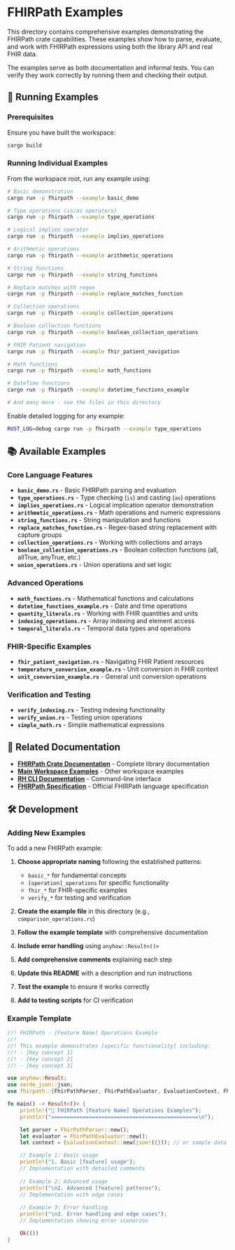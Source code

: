 # FHIRPath Examples

This directory contains comprehensive examples demonstrating the FHIRPath crate capabilities. These examples show how to parse, evaluate, and work with FHIRPath expressions using both the library API and real FHIR data.

The examples serve as both documentation and informal tests. You can verify they work correctly by running them and checking their output.

## 🚀 Running Examples

### Prerequisites

Ensure you have built the workspace:
```bash
cargo build
```

### Running Individual Examples

From the workspace root, run any example using:

```bash
# Basic demonstration
cargo run -p fhirpath --example basic_demo

# Type operations (is/as operators)
cargo run -p fhirpath --example type_operations

# Logical implies operator
cargo run -p fhirpath --example implies_operations

# Arithmetic operations
cargo run -p fhirpath --example arithmetic_operations

# String functions
cargo run -p fhirpath --example string_functions

# Replace matches with regex
cargo run -p fhirpath --example replace_matches_function

# Collection operations
cargo run -p fhirpath --example collection_operations

# Boolean collection functions
cargo run -p fhirpath --example boolean_collection_operations

# FHIR Patient navigation
cargo run -p fhirpath --example fhir_patient_navigation

# Math functions
cargo run -p fhirpath --example math_functions

# DateTime functions
cargo run -p fhirpath --example datetime_functions_example

# And many more - see the files in this directory
```

Enable detailed logging for any example:
```bash
RUST_LOG=debug cargo run -p fhirpath --example type_operations
```

## 📚 Available Examples

### Core Language Features
- **`basic_demo.rs`** - Basic FHIRPath parsing and evaluation
- **`type_operations.rs`** - Type checking (`is`) and casting (`as`) operations  
- **`implies_operations.rs`** - Logical implication operator demonstration
- **`arithmetic_operations.rs`** - Math operations and numeric expressions
- **`string_functions.rs`** - String manipulation and functions
- **`replace_matches_function.rs`** - Regex-based string replacement with capture groups
- **`collection_operations.rs`** - Working with collections and arrays
- **`boolean_collection_operations.rs`** - Boolean collection functions (all, allTrue, anyTrue, etc.)
- **`union_operations.rs`** - Union operations and set logic

### Advanced Operations  
- **`math_functions.rs`** - Mathematical functions and calculations
- **`datetime_functions_example.rs`** - Date and time operations
- **`quantity_literals.rs`** - Working with FHIR quantities and units
- **`indexing_operations.rs`** - Array indexing and element access
- **`temporal_literals.rs`** - Temporal data types and operations

### FHIR-Specific Examples
- **`fhir_patient_navigation.rs`** - Navigating FHIR Patient resources
- **`temperature_conversion_example.rs`** - Unit conversion in FHIR context
- **`unit_conversion_example.rs`** - General unit conversion operations

### Verification and Testing
- **`verify_indexing.rs`** - Testing indexing functionality
- **`verify_union.rs`** - Testing union operations
- **`simple_math.rs`** - Simple mathematical expressions

## 🔗 Related Documentation

- **[FHIRPath Crate Documentation](../README.md)** - Complete library documentation
- **[Main Workspace Examples](../../../examples/README.md)** - Other workspace examples
- **[RH CLI Documentation](../../../apps/rh/README.md)** - Command-line interface
- **[FHIRPath Specification](https://hl7.org/fhirpath/)** - Official FHIRPath language specification

## 🛠️ Development

### Adding New Examples

To add a new FHIRPath example:

1. **Choose appropriate naming** following the established patterns:
   - `basic_*` for fundamental concepts
   - `[operation]_operations` for specific functionality
   - `fhir_*` for FHIR-specific examples
   - `verify_*` for testing and verification

2. **Create the example file** in this directory (e.g., `comparison_operations.rs`)
3. **Follow the example template** with comprehensive documentation
4. **Include error handling** using `anyhow::Result<()>`
5. **Add comprehensive comments** explaining each step
6. **Update this README** with a description and run instructions
7. **Test the example** to ensure it works correctly
8. **Add to testing scripts** for CI verification

### Example Template

```rust
//! FHIRPath - [Feature Name] Operations Example
//! 
//! This example demonstrates [specific functionality] including:
//! - [Key concept 1]
//! - [Key concept 2]
//! - [Key concept 3]

use anyhow::Result;
use serde_json::json;
use fhirpath::{FhirPathParser, FhirPathEvaluator, EvaluationContext, FhirPathValue};

fn main() -> Result<()> {
    println!("🎯 FHIRPath [Feature Name] Operations Examples");
    println!("===============================================\n");

    let parser = FhirPathParser::new();
    let evaluator = FhirPathEvaluator::new();
    let context = EvaluationContext::new(json!({})); // or sample data

    // Example 1: Basic usage
    println!("1. Basic [feature] usage");
    // Implementation with detailed comments
    
    // Example 2: Advanced usage
    println!("\n2. Advanced [feature] patterns");
    // Implementation with edge cases
    
    // Example 3: Error handling
    println!("\n3. Error handling and edge cases");
    // Implementation showing error scenarios

    Ok(())
}
```
